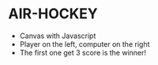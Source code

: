# AIR-HOCKEY
* Canvas with Javascript
* Player on the left, computer on the right
* The first one get 3 score is the winner!
